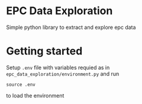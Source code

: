 EPC Data Exploration
========================

Simple python library to extract and explore epc data

# Getting started

Setup `.env` file with variables requied as in `epc_data_exploration/environment.py` and run

``` source .env ```

to load the environment